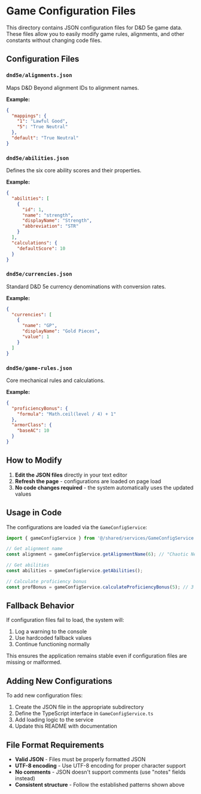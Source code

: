 # Game Configuration Files

This directory contains JSON configuration files for D&D 5e game data. These files allow you to easily modify game rules, alignments, and other constants without changing code files.

## Configuration Files

### `dnd5e/alignments.json`
Maps D&D Beyond alignment IDs to alignment names.

**Example:**
```json
{
  "mappings": {
    "1": "Lawful Good",
    "5": "True Neutral"
  },
  "default": "True Neutral"
}
```

### `dnd5e/abilities.json`
Defines the six core ability scores and their properties.

**Example:**
```json
{
  "abilities": [
    {
      "id": 1,
      "name": "strength",
      "displayName": "Strength",
      "abbreviation": "STR"
    }
  ],
  "calculations": {
    "defaultScore": 10
  }
}
```

### `dnd5e/currencies.json`
Standard D&D 5e currency denominations with conversion rates.

**Example:**
```json
{
  "currencies": [
    {
      "name": "GP",
      "displayName": "Gold Pieces",
      "value": 1
    }
  ]
}
```

### `dnd5e/game-rules.json`
Core mechanical rules and calculations.

**Example:**
```json
{
  "proficiencyBonus": {
    "formula": "Math.ceil(level / 4) + 1"
  },
  "armorClass": {
    "baseAC": 10
  }
}
```

## How to Modify

1. **Edit the JSON files** directly in your text editor
2. **Refresh the page** - configurations are loaded on page load
3. **No code changes required** - the system automatically uses the updated values

## Usage in Code

The configurations are loaded via the `GameConfigService`:

```typescript
import { gameConfigService } from '@/shared/services/GameConfigService';

// Get alignment name
const alignment = gameConfigService.getAlignmentName(6); // "Chaotic Neutral"

// Get abilities
const abilities = gameConfigService.getAbilities();

// Calculate proficiency bonus
const profBonus = gameConfigService.calculateProficiencyBonus(5); // 3
```

## Fallback Behavior

If configuration files fail to load, the system will:
1. Log a warning to the console
2. Use hardcoded fallback values
3. Continue functioning normally

This ensures the application remains stable even if configuration files are missing or malformed.

## Adding New Configurations

To add new configuration files:

1. Create the JSON file in the appropriate subdirectory
2. Define the TypeScript interface in `GameConfigService.ts`
3. Add loading logic to the service
4. Update this README with documentation

## File Format Requirements

- **Valid JSON** - Files must be properly formatted JSON
- **UTF-8 encoding** - Use UTF-8 encoding for proper character support
- **No comments** - JSON doesn't support comments (use "notes" fields instead)
- **Consistent structure** - Follow the established patterns shown above